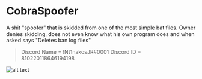 # CobraSpoofer

A shit "spoofer" that is skidded from one of the most simple bat files. Owner denies skidding, does not even know what his own program does and when asked says "Deletes ban log files"

> Discord Name = !Nt1nakosJR#0001
> Discord ID = 810220118646194198

![alt text](https://cdn.projectmedusa.cf/web/u/xI3kyB.png)

